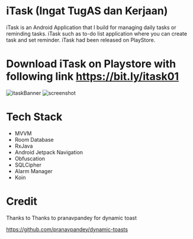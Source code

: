 # iTask (Ingat TugAS dan Kerjaan)

iTask is an Android Application that I build for managing daily tasks or reminding tasks. iTask such as to-do list application where you can create task and set reminder. iTask had been released on PlayStore.

# Download iTask on Playstore with following link https://bit.ly/itask01

![itaskBanner](https://github.com/moha-sihab/Itask/blob/master/Feature%20graphic%20-%20itask.jpg?raw=true)
![screenshot](https://github.com/moha-sihab/Itask/blob/master/github.jpg?raw=true)

# Tech Stack
- MVVM 
- Room Database
- RxJava
- Android Jetpack Navigation
- Obfuscation
- SQLCipher 
- Alarm Manager
- Koin

# Credit

Thanks to  Thanks to pranavpandey for dynamic toast

https://github.com/pranavpandey/dynamic-toasts
 
